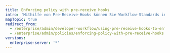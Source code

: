 ```yaml
---
title: Enforcing policy with pre-receive hooks
intro: 'Mithilfe von Pre-Receive-Hooks können Sie Workflow-Standards in Ihrer Organisation erzwingen. Zum Verwenden von Pre-Receive-Hooks muss der Code einen vordefinierten Satz an Qualitätsprüfungen bestehen, bevor der Push in das Repository akzeptiert wird.'
mapTopic: true
redirect_from:
  - /enterprise/admin/developer-workflow/using-pre-receive-hooks-to-enforce-policy
  - /enterprise/admin/policies/enforcing-policy-with-pre-receive-hooks
versions:
  enterprise-server: '*'
---
```



